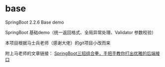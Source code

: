 # base
SpringBoot 2.2.6 Base demo

SpringBoot 基础demo（统一返回格式、全局异常处理、Validator 参数校验）

本项目根据马士兵老师（感谢大佬）的git项目小改而来

附上马老师的文章链接： <a href="https://mp.weixin.qq.com/s/DcxH_1eNssPI7Q_VhPHpxg">SpringBoot三招组合拳，手把手教你打出优雅的后端接口</a>
